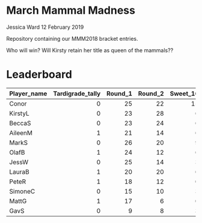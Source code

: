 March Mammal Madness
================
Jessica Ward
12 February 2019

Repository containing our MMM2018 bracket entries.

Who will win? Will Kirsty retain her title as queen of the mammals??

Leaderboard
===========

| Player\_name |  Tardigrade\_tally|  Round\_1|  Round\_2|  Sweet\_16|  Elite\_8|  Final\_roar|  Winner|  Total|
|:-------------|------------------:|---------:|---------:|----------:|---------:|------------:|-------:|------:|
| Conor        |                  0|        25|        22|         15|        10|            8|       0|     80|
| KirstyL      |                  0|        23|        28|          6|        10|            8|       0|     75|
| BeccaS       |                  0|        23|        24|          6|         5|            8|       0|     66|
| AileenM      |                  1|        21|        14|          6|         5|            8|       0|     55|
| MarkS        |                  0|        26|        20|          9|         0|            0|       0|     55|
| OlafB        |                  1|        24|        12|          6|         5|            0|       0|     48|
| JessW        |                  0|        25|        14|          3|         5|            0|       0|     47|
| LauraB       |                  1|        20|        20|          6|         0|            0|       0|     47|
| PeteR        |                  1|        18|        12|          0|         0|            0|       0|     31|
| SimoneC      |                  0|        15|        10|          3|         0|            0|       0|     28|
| MattG        |                  1|        17|         6|          0|         0|            0|       0|     24|
| GavS         |                  0|         9|         8|          3|         0|            0|       0|     20|
